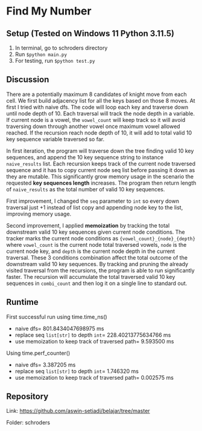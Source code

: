 # Find My Number

## Setup (Tested on Windows 11 Python 3.11.5)

1. In terminal, go to schroders directory 
2. Run ```$python main.py```
3. For testing, run ```$python test.py```

## Discussion

There are a potentially maximum 8 candidates of knight move from each cell. We first build adjacency list for all the keys based on those 8 moves. At first I tried with naive dfs. The code will loop each key and traverse down until node depth of 10. Each traversal will track the node depth in a variable. If current node is a vowel, the ```vowel_count``` will keep track so it will avoid traversing down through another vowel once maximum vowel allowed reached. If the recursion reach node depth of 10, it will add to total valid 10 key sequence variable traversed so far. 

In first iteration, the program will traverse down the tree finding valid 10 key sequences, and append the 10 key sequence string to instance ```naive_results``` list. Each recursion keeps track of the current node traversed sequence and it has to copy current node seq list before passing it down as they are mutable. This significantly grow memory usage in the scenario the requested **key sequences length** increases. The program then return length of ```naive_results``` as the total number of valid 10 key sequences.

First improvement, I changed the ```seq``` parameter to ```int``` so every down traversal just +1 instead of list copy and appending node key to the list, improving memory usage.

Second improvement, I applied **memoization** by tracking the total downstream valid 10 key sequences given current node conditions. The tracker marks the current node conditions as ```{vowel_count}_{node}_{depth}``` where ```vowel_count``` is the current node total traversed vowels, ```node``` is the current node key, and ```depth``` is the current node depth in the current traversal. These 3 conditions combination affect the total outcome of the downstream valid 10 key sequences. By tracking and pruning the already visited traversal from the recursions, the program is able to run significantly faster. The recursion will accumulate the total traversed valid 10 key sequences in ```combi_count``` and then log it on a single line to standard out.

## Runtime

First successful run using time.time_ns()

- naive dfs= 801.8434047698975 ms
- replace seq ```list[str]``` to depth ```int```= 228.40213775634766 ms
- use memoization to keep track of traversed path= 9.593500 ms

Using time.perf_counter()

- naive dfs= 3.387205 ms
- replace seq ```list[str]``` to depth ```int```= 1.746320 ms
- use memoization to keep track of traversed path= 0.002575 ms

## Repository

Link: https://github.com/aswin-setiadi/belajar/tree/master

Folder: schroders